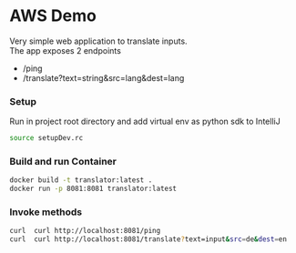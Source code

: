 # AWS Demo

Very simple web application to translate inputs.  
The app exposes 2 endpoints

* /ping
* /translate?text=string&src=lang&dest=lang


### Setup
Run in project root directory and add virtual env as python sdk to IntelliJ
```bash
source setupDev.rc
```

### Build and run Container
```bash
docker build -t translator:latest .
docker run -p 8081:8081 translator:latest
```
### Invoke methods

```bash
curl  curl http://localhost:8081/ping
curl  curl http://localhost:8081/translate?text=input&src=de&dest=en

```